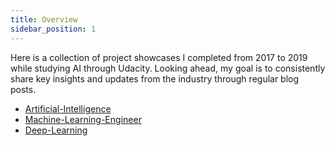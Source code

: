 ```yaml
---
title: Overview
sidebar_position: 1
---
```


Here is a collection of project showcases I completed from 2017 to 2019 while studying AI through Udacity. Looking ahead, my goal is to consistently share key insights and updates from the industry through regular blog posts.

- [Artificial-Intelligence](https://github.com/saitaiky/Artificial-Intelligence-Nanodegree)
- [Machine-Learning-Engineer](https://github.com/saitaiky/Udacity-Machine-Learning-Engineer-Nanodegree)
- [Deep-Learning](https://github.com/saitaiky/Deep-Learning-Nanodegree)